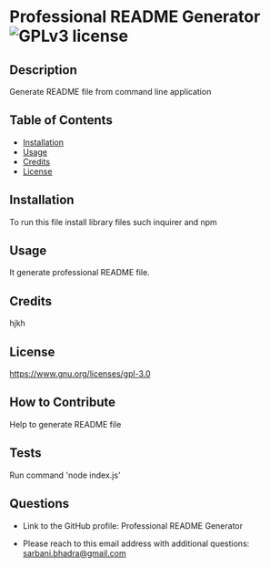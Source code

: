 # Professional README Generator ![GPLv3 license](https://img.shields.io/badge/License-GPLv3-blue.svg)


## Description
  
  Generate README file from command line application
   
## Table of Contents

- [Installation](#installation)
- [Usage](#usage)
- [Credits](#credits)
- [License](#license)

## Installation

  To run this file install library files such inquirer and npm

## Usage

  It generate professional README file.

## Credits

  hjkh

## License
  https://www.gnu.org/licenses/gpl-3.0

## How to Contribute

Help to generate README file

## Tests

Run command 'node index.js'

## Questions

- Link to the GitHub profile: Professional README Generator

- Please reach to this email address with additional questions:  sarbani.bhadra@gmail.com



  